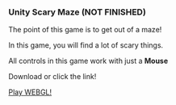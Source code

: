 ### Unity Scary Maze (NOT FINISHED)

The point of this game is to get out of a maze!

In this game, you will find a lot of scary things.

All controls in this game work with just a **Mouse**

Download or click the link!

[Play WEBGL!](https://play.unity.com/mg/other/webgl-builds-375631)
